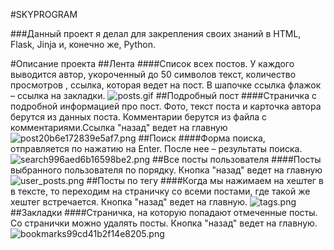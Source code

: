 #SKYPROGRAM

###Данный проект я делал для закрепления своих знаний в HTML, Flask, Jinja и, конечно же, Python.

#Описание проекта
##Лента
####Список всех постов. У каждого выводится автор, укороченный до 50 символов текст, количество просмотров , ссылка, которая ведет на пост. В шапочке ссылка флажок – ссылка на закладки.
![posts.gif](https://s4.gifyu.com/images/posts.gif)
##Подробный пост
####Страничка с подробной информацией про пост. Фото, текст поста и карточка автора берутся из данных поста. Комментарии берутся из файла с комментариями.Ссылка "назад" ведет на главную
![post20b6e172839e5af7.png](https://s5.gifyu.com/images/post20b6e172839e5af7.png)
##Поиск
####Форма поиска, отправляется по нажатию на Enter. После нее – результаты поиска.
![search996aed6b16598be2.png](https://s4.gifyu.com/images/search996aed6b16598be2.png)
##Все посты пользователя
####Посты выбранного пользователя по порядку. Кнопка "назад" ведет на главную
![user_posts.png](https://s5.gifyu.com/images/user_posts.png)
##Посты по тегу
####Когда мы нажимаем на хештег в в тексте, то переходим на страничку со всеми постами, где такой же хештег встречается. Кнопка "назад" ведет на главную.
![tags.png](https://s4.gifyu.com/images/tags.png)
##Закладки
####Страничка, на которую попадают отмеченные посты. Со странички можно удалять посты. Кнопка "назад" ведет на главную.
![bookmarks99cd41b2f14e8205.png](https://s5.gifyu.com/images/bookmarks99cd41b2f14e8205.png)
